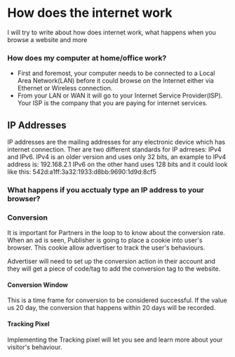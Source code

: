 # How does the internet work
I will try to write about how does internet work, what happens when you browse a website and more

<h3>How does my computer at home/office work?</h3>

- First and foremost, your computer needs to be connected to a Local Area Network(LAN) before it could browse on the Internet either via Ethernet or Wireless connection.
- From your LAN or WAN it will go to your Internet Service Provider(ISP). Your ISP is the company that you are paying for internet services.

<h2>IP Addresses</h2>

IP addresses are the mailing addresses for any electronic device which has internet connection. 
Ther are two different standards for IP adrreses: IPv4 and IPv6. IPv4 is an older version and uses only 32 bits, an example to IPv4 address is: 192.168.2.1 IPv6 on the other hand uses 128 bits and it could look like this: 542d:a1ff:3a32:1933:d8bb:9690:1d9d:8cf5

<h3>What happens if you acctualy type an IP address to your browser?</h3>

<h3>Conversion</h3>

It is important for Partners in the loop to to know about the conversion rate. When an ad is seen, Publisher is going to place a cookie into user's browser. This cookie allow advertiser to track the user's behaviours. 

Advertiser will need to set up the conversion action in their account and they will get a piece of code/tag to add the conversion tag to the website.


<h4>Conversion Window</h4>
This is a time frame for conversion to be considered successful. If the value us 20 day, the conversion that happens within 20 days will be recorded. 

<h4>Tracking Pixel</h4>
Implementing the Tracking pixel will let you see and learn more about your visitor's behaviour.

